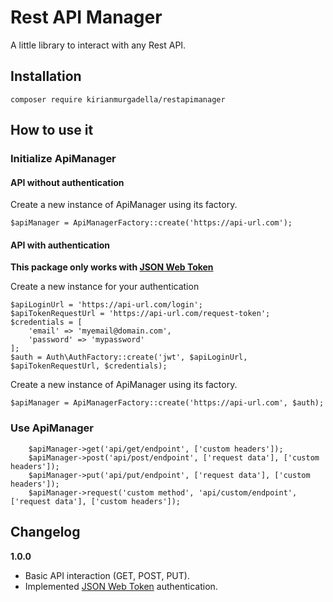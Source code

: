 # Rest API Manager
A little library to interact with any Rest API.

## Installation

```
composer require kirianmurgadella/restapimanager
```

## How to use it

### Initialize ApiManager

#### API without authentication

Create a new instance of ApiManager using its factory.

```
$apiManager = ApiManagerFactory::create('https://api-url.com');
```



#### API with authentication

**This package only works with [JSON Web Token](https://es.wikipedia.org/wiki/JSON_Web_Token)**

Create a new instance for your authentication

```
$apiLoginUrl = 'https://api-url.com/login';
$apiTokenRequestUrl = 'https://api-url.com/request-token';
$credentials = [
    'email' => 'myemail@domain.com',
    'password' => 'mypassword'
];
$auth = Auth\AuthFactory::create('jwt', $apiLoginUrl, $apiTokenRequestUrl, $credentials);
```

Create a new instance of ApiManager using its factory.

```
$apiManager = ApiManagerFactory::create('https://api-url.com', $auth);
```

### Use ApiManager

```
    $apiManager->get('api/get/endpoint', ['custom headers']);
    $apiManager->post('api/post/endpoint', ['request data'], ['custom headers']);
    $apiManager->put('api/put/endpoint', ['request data'], ['custom headers']);
    $apiManager->request('custom method', 'api/custom/endpoint', ['request data'], ['custom headers']);
```

## Changelog

**1.0.0**

* Basic API interaction (GET, POST, PUT).
* Implemented [JSON Web Token](https://es.wikipedia.org/wiki/JSON_Web_Token) authentication.
